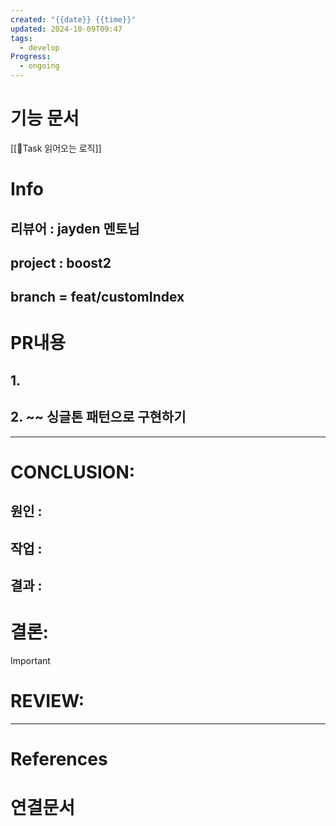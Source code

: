 ```yaml
---
created: "{{date}} {{time}}"
updated: 2024-10-09T09:47
tags:
  - develop
Progress:
  - ongoing
---
```

# 기능 문서
[[🍒Task 읽어오는 로직]]

# Info
## 리뷰어 : jayden 멘토님
## project : boost2
## branch = feat/customIndex
# PR내용
## 1.
## 2. ~~ 싱글톤 패턴으로 구현하기


---
# CONCLUSION:

## 원인 :

## 작업 :

## 결과 :

# 결론:
>[!important]


# REVIEW:


---
# References

# 연결문서
